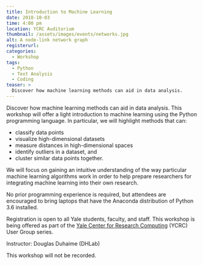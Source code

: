 ```yaml
---
title: Introduction to Machine Learning
date: 2018-10-03
time: 4:00 pm
location: YCRC Auditorium
thumbnail: /assets/images/events/networks.jpg
alt: A node-link network graph
registerurl:
categories:
  - Workshop
tags:
  - Python
  - Text Analysis
  - Coding
teaser: >
  Discover how machine learning methods can aid in data analysis.
---
```

Discover how machine learning methods can aid in data analysis. This workshop will offer a light introduction to machine learning using the Python programming language. In particular, we will highlight methods that can:

  - classify data points
  - visualize high-dimensional datasets
  - measure distances in high-dimensional spaces
  - identify outliers in a dataset, and
  - cluster similar data points together.

We will focus on gaining an intuitive understanding of the way particular machine learning algorithms work in order to help prepare researchers for integrating machine learning into their own research.

No prior programming experience is required, but attendees are encouraged to bring laptops that have the Anaconda distribution of Python 3.6 installed.

Registration is open to all Yale students, faculty, and staff. This workshop is being offered as part of the <a href='https://research.computing.yale.edu/' target='_blank'>Yale Center for Research Computing</a> (YCRC) User Group series. 

Instructor: Douglas Duhaime (DHLab)

This workshop will not be recorded.